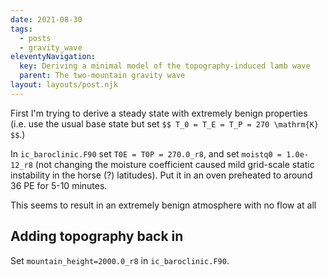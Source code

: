 ```yaml
---
date: 2021-08-30
tags:
  - posts
  - gravity_wave
eleventyNavigation:
  key: Deriving a minimal model of the topography-induced lamb wave
  parent: The two-mountain gravity wave
layout: layouts/post.njk
---
```




First I'm trying to derive a steady state with extremely benign properties (i.e. use the usual base state
but set `$$ T_0 = T_E = T_P = 270 \mathrm{K} $$`.)

In `ic_baroclinic.F90` set `T0E = T0P = 270.0_r8`, and set `moistq0 = 1.0e-12_r8` (not changing the moisture coefficient
caused mild grid-scale static instability in the horse (?) latitudes).
Put it in an oven preheated to around 36 PE for 5-10 minutes.


This seems to result in an extremely benign atmosphere with no flow at all

## Adding topography back in

Set `mountain_height=2000.0_r8` in `ic_baroclinic.F90`.




